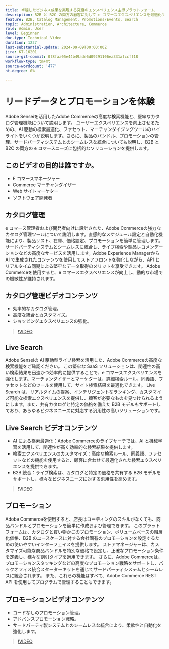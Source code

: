 ```yaml
---
title: 卓越したビジネス成果を実現する究極のエクスペリエンス主導プラットフォーム
description: B2B と B2C の両方の顧客に対して e コマースエクスペリエンスを最適化するための、AI を活用したAdobe Commerceの高度な検索とカタログ管理について説明します。
feature: B2B, Catalog Management, Promotions/Events, Search
topic: Administration, Architecture, Commerce
role: Admin, User
level: Beginner
doc-type: Technical Video
duration: 1227
last-substantial-update: 2024-09-09T00:00:00Z
jira: KT-16201
source-git-commit: 0f8faa05e44b49ade6d09291106ea331afccff18
workflow-type: tm+mt
source-wordcount: '477'
ht-degree: 0%

---
```



# リードデータとプロモーションを体験  

Adobe Senseiを活用したAdobe Commerceの高度な検索機能と、堅牢なカタログ管理機能について説明します。 ユーザーエクスペリエンスを向上させるための、AI 駆動の検索最適化、ファセット、マーチャンダイジングツールのハイライトをいくつか説明します。&#x200B; さらに、製品のバンドル、プロモーションの管理、サードパーティシステムとのシームレスな統合についても説明し、B2B と B2C の両方の e コマースニーズに包括的なソリューションを提供します。

## このビデオの目的は誰ですか。

- E コマースマネージャー
- Commerce マーチャンダイザー
- Web サイトマーケター
- ソフトウェア開発者

## カタログ管理

e コマース管理者および開発者向けに設計された、Adobe Commerceの強力なカタログ管理ツールについて説明します。&#x200B; 直感的なスケジュール設定と自動化機能により、製品リスト、在庫、価格設定、プロモーションを簡単に管理します。 サードパーティシステムとシームレスに統合し、ライブ検索や製品レコメンデーションなどの高度なサービスを活用します。&#x200B; Adobe Experience Managerから AI で生成されたコンテンツを使用してストアフロントを強化しながら、API とリアルタイム同期による堅牢なデータ取得のメリットを享受できます。&#x200B; Adobe Commerceを使用すると、e コマースエクスペリエンスが向上し、動的な市場での機敏性が維持されます。  

## カタログ管理ビデオコンテンツ

- 効率的なカタログ管理。
- 高度な統合とカスタマイズ。
- ショッピングエクスペリエンスの強化。

>[!VIDEO](https://video.tv.adobe.com/v/3434039?learn=on)

## Live Search

Adobe Senseiの AI 駆動型ライブ検索を活用した、Adobe Commerceの高度な検索機能をご確認ください。&#x200B; この堅牢な SaaS ソリューションは、関連性の高い検索結果を迅速かつ効率的に提供することで、e コマースエクスペリエンスを強化します。&#x200B; マーチャンダイザーとマーケターは、詳細検索ルール、同義語、ファセットなどのツールを使用して、サイト検索結果を最適化できます。 Live Search は、リアルタイムの提案、インテリジェントなランキング、カスタマイズ可能な検索エクスペリエンスを提供し、顧客が必要なものを見つけられるようにします。&#x200B; また、共有カタログと特定の価格を備えた B2B モデルもサポートしており、あらゆるビジネスニーズに対応する汎用性の高いソリューションです。

## Live Search ビデオコンテンツ

- AI による検索最適化：Adobe Commerceのライブサーチでは、AI と機械学習を活用して、関連性が高く効率的な検索結果を提供します。
- 検索エクスペリエンスのカスタマイズ：高度な検索ルール、同義語、ファセットなどの機能を使用すると、顧客に合わせて最適化された検索エクスペリエンスを提供できます。
- B2B 統合：ライブ検索は、カタログと特定の価格を共有する B2B モデルをサポートし、様々なビジネスニーズに対する汎用性を高めます。

>[!VIDEO](https://video.tv.adobe.com/v/3434040?learn=on)

## プロモーション  

Adobe Commerceを使用すると、店長はコーディングのスキルがなくても、商品バンドルとプロモーションを簡単に作成および管理できます。 このプラットフォームは、カタログと買い物かごのプロモーション、ボリュームベースの階層化価格、B2B のユースケースに対する会社固有のプロモーションを設定するための使いやすいインターフェイスを提供します。 ストアマネージャーは、カスタマイズ可能な商品バンドルを特別な価格で設定し、正確なプロモーション条件を定義し、様々な割引タイプを適用できます。 さらに、Adobe Commerceは、プロモーションスタッキングなどの高度なプロモーション戦略をサポートし、バックオフィス統合スターターキットを通じてサードパーティシステムとシームレスに統合されます。 また、これらの機能はすべて、Adobe Commerce REST API を使用してプログラムで管理することもできます。

## プロモーションビデオコンテンツ

- コードなしのプロモーション管理。
- アドバンスプロモーション戦略。
- サードパーティ製システムとのシームレスな統合により、柔軟性と自動化を強化します。

>[!VIDEO](https://video.tv.adobe.com/v/3434041?learn=on)
>
